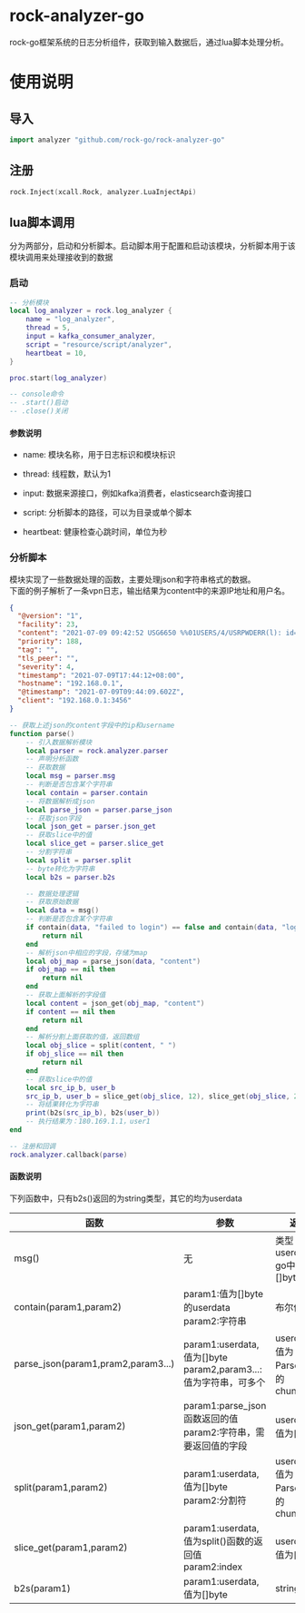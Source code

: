# rock-analyzer-go

rock-go框架系统的日志分析组件，获取到输入数据后，通过lua脚本处理分析。

# 使用说明

## 导入

```go
import analyzer "github.com/rock-go/rock-analyzer-go"
```

## 注册

```go
rock.Inject(xcall.Rock, analyzer.LuaInjectApi)
```

## lua脚本调用

分为两部分，启动和分析脚本。启动脚本用于配置和启动该模块，分析脚本用于该模块调用来处理接收到的数据

### 启动

```lua
-- 分析模块
local log_analyzer = rock.log_analyzer {
    name = "log_analyzer",
    thread = 5,
    input = kafka_consumer_analyzer,
    script = "resource/script/analyzer",
    heartbeat = 10,
}

proc.start(log_analyzer)

-- console命令
-- .start()启动
-- .close()关闭
```

#### 参数说明

- name: 模块名称，用于日志标识和模块标识

- thread: 线程数，默认为1

- input: 数据来源接口，例如kafka消费者，elasticsearch查询接口

- script: 分析脚本的路径，可以为目录或单个脚本

- heartbeat: 健康检查心跳时间，单位为秒

### 分析脚本

模块实现了一些数据处理的函数，主要处理json和字符串格式的数据。<br>
下面的例子解析了一条vpn日志，输出结果为content中的来源IP地址和用户名。

```json
{
  "@version": "1",
  "facility": 23,
  "content": "2021-07-09 09:42:52 USG6650 %%01USERS/4/USRPWDERR(l): id=USG6650 time=\"2021-07-09 17:42:16\" fw=USG6650 pri=4 vsys=root vpn=sslvpn user=\"user1\" src=180.169.1.1 dst=0.0.0.0 duration=36s rcvd=0byte(s) sent=0byte(s) type=vpn service=5 msg=\"Session: user1 failed to login.\"",
  "priority": 188,
  "tag": "",
  "tls_peer": "",
  "severity": 4,
  "timestamp": "2021-07-09T17:44:12+08:00",
  "hostname": "192.168.0.1",
  "@timestamp": "2021-07-09T09:44:09.602Z",
  "client": "192.168.0.1:3456"
}
```

```lua
-- 获取上述json的content字段中的ip和username
function parse()
    -- 引入数据解析模块
    local parser = rock.analyzer.parser
    -- 声明分析函数
    -- 获取数据
    local msg = parser.msg
    -- 判断是否包含某个字符串
    local contain = parser.contain
    -- 将数据解析成json
    local parse_json = parser.parse_json
    -- 获取json字段
    local json_get = parser.json_get
    -- 获取slice中的值
    local slice_get = parser.slice_get
    -- 分割字符串
    local split = parser.split
    -- byte转化为字符串
    local b2s = parser.b2s

    -- 数据处理逻辑
    -- 获取原始数据
    local data = msg()
    -- 判断是否包含某个字符串
    if contain(data, "failed to login") == false and contain(data, "login failed") == false then
        return nil
    end
    -- 解析json中相应的字段，存储为map
    local obj_map = parse_json(data, "content")
    if obj_map == nil then
        return nil
    end
    -- 获取上面解析的字段值
    local content = json_get(obj_map, "content")
    if content == nil then
        return nil
    end
    -- 解析分割上面获取的值，返回数组
    local obj_slice = split(content, " ")
    if obj_slice == nil then
        return nil
    end
    -- 获取slice中的值
    local src_ip_b, user_b
    src_ip_b, user_b = slice_get(obj_slice, 12), slice_get(obj_slice, 20)
    -- 将结果转化为字符串
    print(b2s(src_ip_b), b2s(user_b))
    -- 执行结果为：180.169.1.1，user1
end

-- 注册和回调
rock.analyzer.callback(parse)
```

#### 函数说明

下列函数中，只有b2s()返回的为string类型，其它的均为userdata

|  函数   | 参数  |   返回   |功能|
  |  ----  | ----  | ----    |----|
| msg()  | 无 |类型：userdata<br>go中值为[]byte|获取原始数据|
| contain(param1,param2)  | param1:值为[]byte的userdata<br>param2:字符串 |布尔值|判断param1中是否包含param2|
|parse_json(param1,pram2,param3...)|param1:userdata,值为[]byte<br>param2,param3...:值为字符串，可多个|userdata，值为Parser{}中的chunkMap|获取param1中的param2,param3等的值，存入userdata中|
|json_get(param1,param2)|param1:parse_json函数返回的值<br>param2:字符串，需要返回值的字段|userdata，值为[]byte|从param1中获取param2字段的值|
|split(param1,param2)|param1:userdata,值为[]byte<br>param2:分割符|userdata,值为Parser{}中的chunkSlice|以param2分割param1|
|slice_get(param1,param2)|param1:userdata,值为split()函数的返回值<br>param2:index|userdata，值为[]byte|获取字符串分割后对应的值|
|b2s(param1)|param1:userdata,值为[]byte|string|将最终结果转为string|